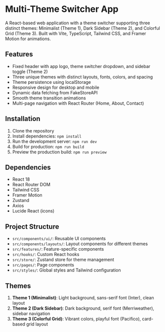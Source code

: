 # Multi-Theme Switcher App

A React-based web application with a theme switcher supporting three distinct themes: Minimalist (Theme 1), Dark Sidebar (Theme 2), and Colorful Grid (Theme 3). Built with Vite, TypeScript, Tailwind CSS, and Framer Motion for animations.

## Features
- Fixed header with app logo, theme switcher dropdown, and sidebar toggle (Theme 2)
- Three unique themes with distinct layouts, fonts, colors, and spacing
- Theme persistence using localStorage
- Responsive design for desktop and mobile
- Dynamic data fetching from FakeStoreAPI
- Smooth theme transition animations
- Multi-page navigation with React Router (Home, About, Contact)

## Installation
1. Clone the repository
2. Install dependencies: `npm install`
3. Run the development server: `npm run dev`
4. Build for production: `npm run build`
5. Preview the production build: `npm run preview`

## Dependencies
- React 18
- React Router DOM
- Tailwind CSS
- Framer Motion
- Zustand
- Axios
- Lucide React (icons)

## Project Structure
- `src/components/ui/`: Reusable UI components
- `src/components/layouts/`: Layout components for different themes
- `src/features/`: Feature-specific components
- `src/hooks/`: Custom React hooks
- `src/store/`: Zustand store for theme management
- `src/pages/`: Page components
- `src/styles/`: Global styles and Tailwind configuration

## Themes
1. **Theme 1 (Minimalist)**: Light background, sans-serif font (Inter), clean layout
2. **Theme 2 (Dark Sidebar)**: Dark background, serif font (Merriweather), sidebar navigation
3. **Theme 3 (Colorful Grid)**: Vibrant colors, playful font (Pacifico), card-based grid layout
